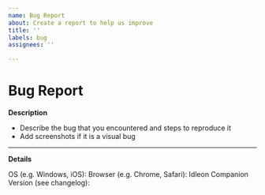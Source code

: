 ```yaml
---
name: Bug Report
about: Create a report to help us improve
title: ''
labels: bug
assignees: ''

---
```


# Bug Report

**Description**

* Describe the bug that you encountered and steps to reproduce it
* Add screenshots if it is a visual bug

---

**Details**

OS (e.g. Windows, iOS): 
Browser (e.g. Chrome, Safari):
Idleon Companion Version (see changelog):
